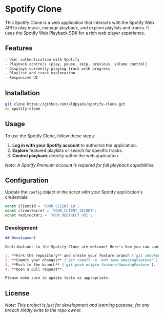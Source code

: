 # Spotify Clone

This Spotify Clone is a web application that interacts with the Spotify Web API to play music, manage playback, and explore playlists and tracks. It uses the Spotify Web Playback SDK for a rich web player experience.

## Features

```bash
- User authentication with Spotify
- Playback controls (play, pause, skip, previous, volume control)
- Displays currently playing track with progress
- Playlist and track exploration
- Responsive UI
```

## Installation

```bash
git clone https://github.com/kldpyadv/spotify-clone.git
cd spotify-clone
```

## Usage

To use the Spotify Clone, follow these steps:

1. **Log in with your Spotify account** to authorize the application.
2. **Explore** featured playlists or search for specific tracks.
3. **Control playback** directly within the web application.

*Note: A Spotify Premium account is required for full playback capabilities.*

## Configuration

Update the `config` object in the script with your Spotify application's credentials:

```javascript
const clientId = 'YOUR_CLIENT_ID';
const clientSecret = 'YOUR_CLIENT_SECRET';
const redirectUri = 'YOUR_REDIRECT_URI';
```


### Development
```markdown
## Development

Contributions to the Spotify Clone are welcome! Here's how you can contribute:

1. **Fork the repository** and create your feature branch (`git checkout -b feature/AmazingFeature`).
2. **Commit your changes** (`git commit -m 'Add some AmazingFeature'`).
3. **Push to the branch** (`git push origin feature/AmazingFeature`).
4. **Open a pull request**.

Please make sure to update tests as appropriate.
```

## License

*Note: This project is just for development and learning purpose, for any breach kindly write to the repo owner.*

